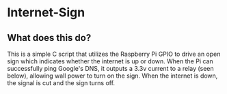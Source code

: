 # Internet-Sign

## What does this do?
This is a simple C script that utilizes the Raspberry Pi GPIO to drive an open sign which indicates whether the internet is up or down.
When the Pi can successfully ping Google's DNS, it outputs a 3.3v current to a relay (seen below), allowing wall power to turn on the sign.
When the internet is down, the signal is cut and the sign turns off.
